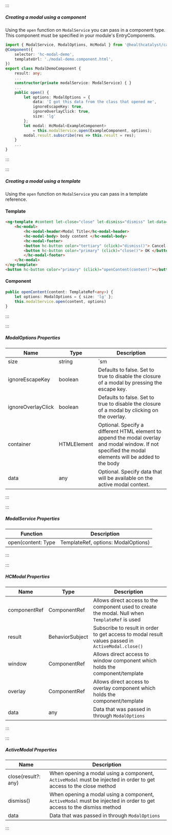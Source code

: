 :::

##### Creating a modal using a component

Using the `open` function on `ModalService` you can pass in a component type. This component must be specified in your module's EntryComponents.

```typescript
import { ModalService, ModalOptions, HcModal } from '@healthcatalyst/cashmere';
@Component({
    selector: 'hc-modal-demo',
    templateUrl: './modal-demo.component.html',
})
export class ModalDemoComponent {
    result: any;
    ...
    constructor(private modalService: ModalService) { }
    ...
    public open() {
        let options: ModalOptions = {
            data: 'I got this data from the class that opened me',
            ignoreEscapeKey: true,
            ignoreOverlayClick: true,
            size: 'lg'
        };
        let modal: HcModal<ExampleComponent>
            = this.modalService.open(ExampleComponent, options);
        modal.result.subscribe(res => this.result = res);
    }
    ...
}
```

:::

:::

##### Creating a modal using a template

Using the `open` function on `ModalService` you can pass in a template reference.

#### Template

```html
<ng-template #content let-close="close" let-dismiss="dismiss" let-data="data">
    <hc-modal>
        <hc-modal-header>Modal Title</hc-modal-header>
        <hc-modal-body> body content </hc-modal-body>
        <hc-modal-footer>
        <button hc-button color="tertiary" (click)="dismiss()"> Cancel </button>
        <button hc-button color="primary" (click)="close()"> OK </button>
        </hc-modal-footer>
    </hc-modal>
</ng-template>
<button hc-button color="primary" (click)="openContent(content)"></button>
```

#### Component

```typescript
public openContent(content: TemplateRef<any>) {
    let options: ModalOptions = { size: 'lg' };
    this.modalService.open(content, options)
}
```

:::

:::

##### ModalOptions Properties

| Name               | Type        | Description                                                                                                                                            |
| ------------------ | ----------- | ------------------------------------------------------------------------------------------------------------------------------------------------------ |
| size               | string      | `sm|md|lg|xl` Allows user to configure the modal size (Default=`'md'`)                                                                                 |
| ignoreEscapeKey    | boolean     | Defaults to false. Set to true to disable the closure of a modal by pressing the escape key.                                                           |
| ignoreOverlayClick | boolean     | Defaults to false. Set to true to disable the closure of a modal by clicking on the overlay.                                                           |
| container          | HTMLElement | Optional. Specify a different HTML element to append the modal overlay and modal window. If not specified the modal elements will be added to the body |
| data               | any         | Optional. Specify data that will be available on the active modal context.                                                                             |

:::

:::

##### ModalService Properties

| Function           | Description                         |
| ------------------ | ----------------------------------- |
| open(content: Type | TemplateRef, options: ModalOptions) | Opens a modal and returns an `HcModal` |

:::

:::

##### HCModal Properties

| Name         | Type                 | Description                                                                                       |
| ------------ | -------------------- | ------------------------------------------------------------------------------------------------- |
| componentRef | ComponentRef<T>      | Allows direct access to the component used to create the modal. Null when `TemplateRef` is used   |
| result       | BehaviorSubject<any> | Subscribe to result in order to get access to modal result values passed in `ActiveModal.close()` |
| window       | ComponentRef<T>      | Allows direct access to window component which holds the component/template                       |
| overlay      | ComponentRef<T>      | Allows direct access to overlay component which holds the component/template                      |
| data         | any                  | Data that was passed in through `ModalOptions`                                                    |

:::

:::

##### ActiveModal Properties

| Name                | Description                                                                                                         |
| ------------------- | ------------------------------------------------------------------------------------------------------------------- |
| close(result?: any) | When opening a modal using a component, `ActiveModal` must be injected in order to get access to the close method   |
| dismiss()           | When opening a modal using a component, `ActiveModal` must be injected in order to get access to the dismiss method |
| data                | Data that was passed in through `ModalOptions`                                                                      |

:::
